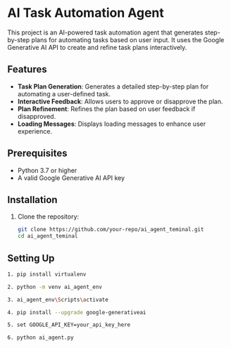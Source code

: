 # AI Task Automation Agent

This project is an AI-powered task automation agent that generates step-by-step plans for automating tasks based on user input. It uses the Google Generative AI API to create and refine task plans interactively.

## Features
- **Task Plan Generation**: Generates a detailed step-by-step plan for automating a user-defined task.
- **Interactive Feedback**: Allows users to approve or disapprove the plan.
- **Plan Refinement**: Refines the plan based on user feedback if disapproved.
- **Loading Messages**: Displays loading messages to enhance user experience.

## Prerequisites
- Python 3.7 or higher
- A valid Google Generative AI API key

## Installation
1. Clone the repository:
   ```bash
   git clone https://github.com/your-repo/ai_agent_teminal.git
   cd ai_agent_teminal
## Setting Up
 ```bash
1. pip install virtualenv

2. python -m venv ai_agent_env

3. ai_agent_env\Scripts\activate

4. pip install --upgrade google-generativeai

5. set GOOGLE_API_KEY=your_api_key_here

6. python ai_agent.py

